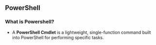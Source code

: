 ## PowerShell

### What is Powershell?
- A **PowerShell Cmdlet** is a lightweight, single-function command built into PowerShell for performing specific tasks.  
